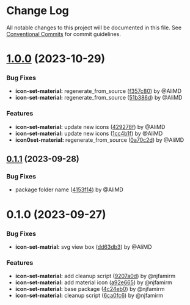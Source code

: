 # Change Log

All notable changes to this project will be documented in this file.
See [Conventional Commits](https://conventionalcommits.org) for commit guidelines.

# [1.0.0](https://github.com/Alwatr/icon/compare/@alwatr/icon-set-material@0.1.1...@alwatr/icon-set-material@1.0.0) (2023-10-29)

### Bug Fixes

- **icon-set-material:** regenerate_from_source ([f357c80](https://github.com/Alwatr/icon/commit/f357c80f4b915d688c579a79059063bb1c5924eb)) by @AliMD
- **icon-set-material:** regenerate_from_source ([51b386d](https://github.com/Alwatr/icon/commit/51b386d78e97b59f2087e4f96f5db5c2e53c1e7b)) by @AliMD

### Features

- **icon-set-material:** update new icons ([429278f](https://github.com/Alwatr/icon/commit/429278fb357b57f00831ab8b9b8e773e13650ce8)) by @AliMD
- **icon-set-material:** update new icons ([1cc4b1f](https://github.com/Alwatr/icon/commit/1cc4b1f1dfb21700cfec16f529ae67c817fc3e94)) by @AliMD
- **icon0set-material:** regenerate_from_source ([0a70c2d](https://github.com/Alwatr/icon/commit/0a70c2d037d0fcccafeb1eedd8e699fe42dbe278)) by @AliMD

## [0.1.1](https://github.com/Alwatr/icon/compare/@alwatr/icon-set-material@0.1.0...@alwatr/icon-set-material@0.1.1) (2023-09-28)

### Bug Fixes

- package folder name ([4153f14](https://github.com/Alwatr/icon/commit/4153f14a461a8349226d552677f1b4ba2d18ce05)) by @AliMD

# 0.1.0 (2023-09-27)

### Bug Fixes

- **icon-set-matrial:** svg view box ([dd63db3](https://github.com/Alwatr/icon/commit/dd63db360b8055afd604dcabe955405a6ca6ce1e)) by @AliMD

### Features

- **icon-set-material:** add cleanup script ([9207a0d](https://github.com/Alwatr/icon/commit/9207a0d572262eacf043f999293a775d1b8419b1)) by @njfamirm
- **icon-set-material:** add material icon ([a92e665](https://github.com/Alwatr/icon/commit/a92e66557263d7727f8a7e994df05acab6e757fd)) by @njfamirm
- **icon-set-material:** base package ([4c24eb0](https://github.com/Alwatr/icon/commit/4c24eb09d2eb1056747c5436d2da7180155b1f38)) by @njfamirm
- **icon-set-material:** cleanup script ([6ca0fc6](https://github.com/Alwatr/icon/commit/6ca0fc6bc103a6c47caad236243a3d9f2087c61b)) by @njfamirm
